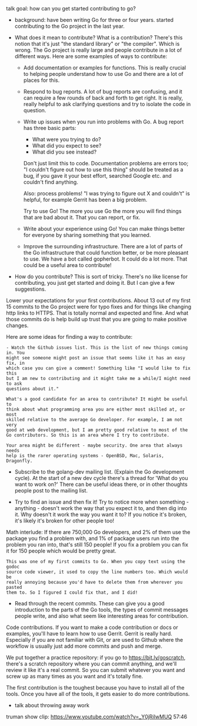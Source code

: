 talk goal: how can you get started contributing to go?

- background: have been writing Go for three or four years. started contributing
  to the Go project in the last year.

- What does it mean to contribute? What is a contribution? There's this notion
that it's just "the standard library" or "the compiler". Which is wrong. The Go
project is really large and people contribute in a lot of different ways. Here
are some examples of ways to contribute:

    - Add documentation or examples for functions. This is really crucial to
      helping people understand how to use Go and there are a lot of places for
      this.

    - Respond to bug reports. A lot of bug reports are confusing, and it can
      require a few rounds of back and forth to get right. It is really, really
      helpful to ask clarifying questions and try to isolate the code in
      question.

    - Write up issues when you run into problems with Go. A bug report has three
      basic parts:

        - What were you trying to do?
        - What did you expect to see?
        - What did you see instead?

        Don't just limit this to code. Documentation problems are errors too; "I
        couldn't figure out how to use this thing" should be treated as a bug,
        if you gave it your best effort, searched Google etc. and couldn't find
        anything.

        Also: process problems! "I was trying to figure out X and couldn't" is
        helpful, for example Gerrit has been a big problem.

        Try to use Go! The more you use Go the more you will find things that
        are bad about it. That you can report, or fix.

    - Write about your experience using Go! You can make things better for
      everyone by sharing something that you learned.

    - Improve the surrounding infrastructure. There are a lot of parts of the Go
      infrastructure that could function better, or be more pleasant to use.
      We have a bot called gopherbot. It could do a lot more. That could be
      a useful area to contribute!

- How do you contribute? This is sort of tricky. There's no like license for
  contributing, you just get started and doing it. But I can give a few
  suggestions.

Lower your expectations for your first contributions. About 13 out of my first
15 commits to the Go project were for typo fixes and for things like changing
http links to HTTPS. That is totally normal and expected and fine. And what
those commits do is help build up trust that you are going to make positive
changes.

Here are some ideas for finding a way to contribute:

    - Watch the Github issues list. This is the list of new things coming in. You
    might see someone might post an issue that seems like it has an easy fix, in
    which case you can give a comment! Something like "I would like to fix this
    but I am new to contributing and it might take me a while/I might need to ask
    questions about it."

    What's a good candidate for an area to contribute? It might be useful to
    think about what programming area you are either most skilled at, or most
    skilled relative to the average Go developer. For example, I am not very
    good at web development, but I am pretty good relative to most of the
    Go contributors. So this is an area where I try to contribute.

    Your area might be different - maybe security. One area that always needs
    help is the rarer operating systems - OpenBSD, Mac, Solaris, Dragonfly.

- Subscribe to the golang-dev mailing list. (Explain the Go development
cycle). At the start of a new dev cycle there's a thread for 'What do you want
to work on?' There can be useful ideas there, or in other thoughts people post
to the mailing list.

- Try to find an issue and then fix it! Try to notice more when something -
anything - doesn't work the way that you expect it to, and then dig into it. Why
doesn't it work the way you want it to? If you notice it's broken, it's likely
it's broken for other people too!

Math interlude: If there are 750,000 Go developers, and 2% of them use the
package you find a problem with, and 1% of package users run into the problem
you ran into, that's still 150 people! If you fix a problem you can fix it for
150 people which would be pretty great.

    This was one of my first commits to Go. When you copy text using the godoc
    source code viewer, it used to copy the line numbers too. Which would be
    really annoying because you'd have to delete them from wherever you pasted
    them to. So I figured I could fix that, and I did!

- Read through the recent commits. These can give you a good introduction to the
  parts of the Go tools, the types of commit messages people write, and also
  what seem like interesting areas for contribution.

Code contributions. If you want to make a code contribution or docs or examples,
you'll have to learn how to use Gerrit. Gerrit is really hard. Especially if you
are not familiar with Git, or are used to Github where the workflow is usually
just add more commits and push and merge.

We put together a practice repository: if you go to https://bit.ly/goscratch,
there's a scratch repository where you can commit anything, and we'll review it
like it's a real commit. So you can submit whatever you want and screw up as
many times as you want and it's totally fine.

The first contribution is the toughest because you have to install all of the
tools. Once you have all of the tools, it gets easier to do more contributions.

- talk about throwing away work

truman show clip: https://www.youtube.com/watch?v=_Y0jRiIwMUQ
57:46

